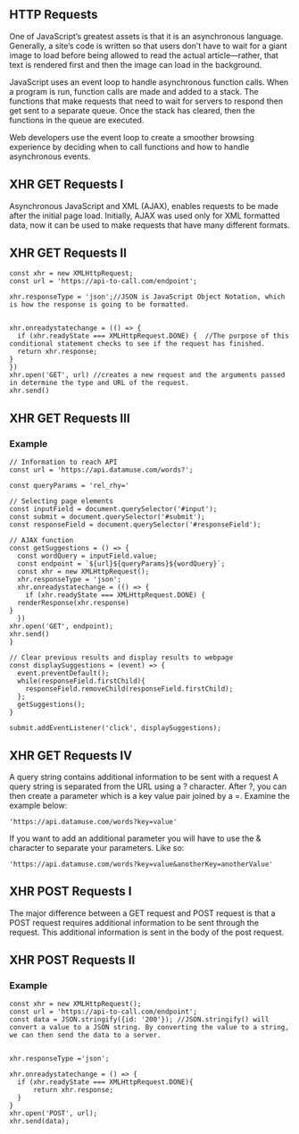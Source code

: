 ## HTTP Requests

One of JavaScript’s greatest assets is that it is an asynchronous language.
Generally, a site’s code is written so that users don’t have to wait for a giant image to load before being allowed to read the actual article—rather, that text is rendered first and then the image can load in the background.

JavaScript uses an event loop to handle asynchronous function calls. When a program is run, function calls are made and added to a stack. The functions that make requests that need to wait for servers to respond then get sent to a separate queue. Once the stack has cleared, then the functions in the queue are executed.

Web developers use the event loop to create a smoother browsing experience by deciding when to call functions and how to handle asynchronous events.

## XHR GET Requests I

Asynchronous JavaScript and XML (AJAX), enables requests to be made after the initial page load. Initially, AJAX was used only for XML formatted data, now it can be used to make requests that have many different formats.

## XHR GET Requests II
```
const xhr = new XMLHttpRequest;
const url = 'https://api-to-call.com/endpoint';

xhr.responseType = 'json';//JSON is JavaScript Object Notation, which is how the response is going to be formatted.


xhr.onreadystatechange = (() => {
  if (xhr.readyState === XMLHttpRequest.DONE) {  //The purpose of this conditional statement checks to see if the request has finished.
  return xhr.response;
}
})
xhr.open('GET', url) //creates a new request and the arguments passed in determine the type and URL of the request.
xhr.send()
```

## XHR GET Requests III
### Example

```
// Information to reach API
const url = 'https://api.datamuse.com/words?';

const queryParams = 'rel_rhy='

// Selecting page elements
const inputField = document.querySelector('#input');
const submit = document.querySelector('#submit');
const responseField = document.querySelector('#responseField');

// AJAX function
const getSuggestions = () => {
  const wordQuery = inputField.value;
  const endpoint = `${url}${queryParams}${wordQuery}`;
  const xhr = new XMLHttpRequest();
  xhr.responseType = 'json';
  xhr.onreadystatechange = (() => {
    if (xhr.readyState === XMLHttpRequest.DONE) {
  renderResponse(xhr.response)
}
  })
xhr.open('GET', endpoint);
xhr.send()
}

// Clear previous results and display results to webpage
const displaySuggestions = (event) => {
  event.preventDefault();
  while(responseField.firstChild){
    responseField.removeChild(responseField.firstChild);
  };
  getSuggestions();
}

submit.addEventListener('click', displaySuggestions);
```
## XHR GET Requests IV

A query string contains additional information to be sent with a request
A query string is separated from the URL using a ? character. After ?, you can then create a parameter which is a key value pair joined by a =. Examine the example below:

```
'https://api.datamuse.com/words?key=value'
```

If you want to add an additional parameter you will have to use the & character to separate your parameters. Like so:

```
'https://api.datamuse.com/words?key=value&anotherKey=anotherValue'
```

## XHR POST Requests I
The major difference between a GET request and POST request is that a POST request requires additional information to be sent through the request. This additional information is sent in the body of the post request.

## XHR POST Requests II
### Example

```
const xhr = new XMLHttpRequest();
const url = 'https://api-to-call.com/endpoint';
const data = JSON.stringify({id: '200'}); //JSON.stringify() will convert a value to a JSON string. By converting the value to a string, we can then send the data to a server.


xhr.responseType ='json';

xhr.onreadystatechange = () => {
  if (xhr.readyState === XMLHttpRequest.DONE){
      return xhr.response;
  }
}
xhr.open('POST', url);
xhr.send(data);
```
